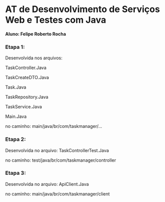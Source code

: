 # AT de Desenvolvimento de Serviços Web e Testes com Java

**Aluno: Felipe Roberto Rocha**

### Etapa 1:

Desenvolvida nos arquivos: 

TaskController.Java

TaskCreateDTO.Java

Task.Java

TaskRepository.Java

TaskService.Java

Main.Java

no caminho: main/java/br/com/taskmanager/...

### Etapa 2:

Desenvolvida no arquivo: TaskControllerTest.Java

no caminho: test/java/br/com/taskmanager/controller

### Etapa 3:

Desenvolvida no arquivo: ApiClient.Java

no caminho: main/java/br/com/taskmanager/client
